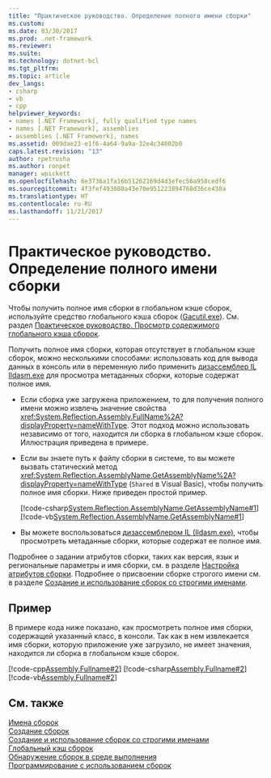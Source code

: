 ```yaml
---
title: "Практическое руководство. Определение полного имени сборки"
ms.custom: 
ms.date: 03/30/2017
ms.prod: .net-framework
ms.reviewer: 
ms.suite: 
ms.technology: dotnet-bcl
ms.tgt_pltfrm: 
ms.topic: article
dev_langs:
- csharp
- vb
- cpp
helpviewer_keywords:
- names [.NET Framework], fully qualified type names
- names [.NET Framework], assemblies
- assemblies [.NET Framework], names
ms.assetid: 009dae23-e1f6-4a64-9a9a-32e4c34802b0
caps.latest.revision: "13"
author: rpetrusha
ms.author: ronpet
manager: wpickett
ms.openlocfilehash: 6e3736a1fa16b51262169d4d3efec56a958cedf6
ms.sourcegitcommit: 4f3fef493080a43e70e951223894768d36ce430a
ms.translationtype: HT
ms.contentlocale: ru-RU
ms.lasthandoff: 11/21/2017
---
```

# <a name="how-to-determine-an-assembly39s-fully-qualified-name"></a>Практическое руководство. Определение полного имени сборки
Чтобы получить полное имя сборки в глобальном кэше сборок, используйте средство глобального кэша сборок ([Gacutil.exe](../../../docs/framework/tools/gacutil-exe-gac-tool.md)). См. раздел [Практическое руководство. Просмотр содержимого глобального кэша сборок](../../../docs/framework/app-domains/how-to-view-the-contents-of-the-gac.md).  
  
 Получить полное имя сборки, которая отсутствует в глобальном кэше сборок, можно несколькими способами: использовать код для вывода данных в консоль или в переменную либо применить [дизассемблер IL Ildasm.exe](../../../docs/framework/tools/ildasm-exe-il-disassembler.md) для просмотра метаданных сборки, которые содержат полное имя.  
  
-   Если сборка уже загружена приложением, то для получения полного имени можно извлечь значение свойства <xref:System.Reflection.Assembly.FullName%2A?displayProperty=nameWithType>. Этот подход можно использовать независимо от того, находится ли сборка в глобальном кэше сборок. Иллюстрация приведена в примере.  
  
-   Если вы знаете путь к файлу сборки в системе, то вы можете вызвать статический метод <xref:System.Reflection.AssemblyName.GetAssemblyName%2A?displayProperty=nameWithType> (`Shared` в Visual Basic), чтобы получить полное имя сборки. Ниже приведен простой пример.  
  
     [!code-csharp[System.Reflection.AssemblyName.GetAssemblyName#1](../../../samples/snippets/csharp/VS_Snippets_CLR_System/system.reflection.assemblyname.getassemblyname/cs/getassemblyname1.cs#1)]
     [!code-vb[System.Reflection.AssemblyName.GetAssemblyName#1](../../../samples/snippets/visualbasic/VS_Snippets_CLR_System/system.reflection.assemblyname.getassemblyname/vb/getassemblyname1.vb#1)]  
  
-   Вы можете воспользоваться [дизассемблером IL (Ildasm.exe)](../../../docs/framework/tools/ildasm-exe-il-disassembler.md), чтобы просмотреть метаданные сборки, которые содержат ее полное имя.  
  
 Подробнее о задании атрибутов сборки, таких как версия, язык и региональные параметры и имя сборки, см. в разделе [Настройка атрибутов сборки](../../../docs/framework/app-domains/set-assembly-attributes.md). Подробнее о присвоении сборке строгого имени см. в разделе [Создание и использование сборок со строгими именами](../../../docs/framework/app-domains/create-and-use-strong-named-assemblies.md).  
  
## <a name="example"></a>Пример  
 В примере кода ниже показано, как просмотреть полное имя сборки, содержащей указанный класс, в консоли. Так как в нем извлекается имя сборки, которую приложение уже загрузило, не имеет значения, находится ли сборка в глобальном кэше сборок.  
  
 [!code-cpp[Assembly.Fullname#2](../../../samples/snippets/cpp/VS_Snippets_CLR/Assembly.FullName/CPP/example2.cpp#2)]
 [!code-csharp[Assembly.Fullname#2](../../../samples/snippets/csharp/VS_Snippets_CLR/Assembly.FullName/CS/example2.cs#2)]
 [!code-vb[Assembly.Fullname#2](../../../samples/snippets/visualbasic/VS_Snippets_CLR/Assembly.FullName/VB/example2.vb#2)]  
  
## <a name="see-also"></a>См. также  
 [Имена сборок](../../../docs/framework/app-domains/assembly-names.md)  
 [Создание сборок](../../../docs/framework/app-domains/create-assemblies.md)  
 [Создание и использование сборок со строгими именами](../../../docs/framework/app-domains/create-and-use-strong-named-assemblies.md)  
 [Глобальный кэш сборок](../../../docs/framework/app-domains/gac.md)  
 [Обнаружение сборок в среде выполнения](../../../docs/framework/deployment/how-the-runtime-locates-assemblies.md)  
 [Программирование с использованием сборок](../../../docs/framework/app-domains/programming-with-assemblies.md)
